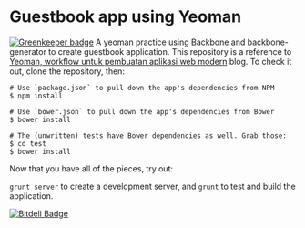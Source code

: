 Guestbook app using Yeoman
=========================

[![Greenkeeper badge](https://badges.greenkeeper.io/arufian/yeoman-practice-guestbook.svg)](https://greenkeeper.io/)
A yeoman practice using Backbone and backbone-generator to create guestbook application.
This repository is a reference to [Yeoman, workflow untuk pembuatan aplikasi web modern](http://wp.me/p49lhS-1s) blog.
To check it out, clone the repository, then:

```
# Use `package.json` to pull down the app's dependencies from NPM
$ npm install

# Use `bower.json` to pull down the app's dependencies from Bower
$ bower install

# The (unwritten) tests have Bower dependencies as well. Grab those:
$ cd test
$ bower install
```

Now that you have all of the pieces, try out:

`grunt server` to create a development server, and
`grunt` to test and build the application.

[![Bitdeli Badge](https://d2weczhvl823v0.cloudfront.net/arufian/yeoman-practice-guestbook/trend.png)](https://bitdeli.com/free "Bitdeli Badge")


